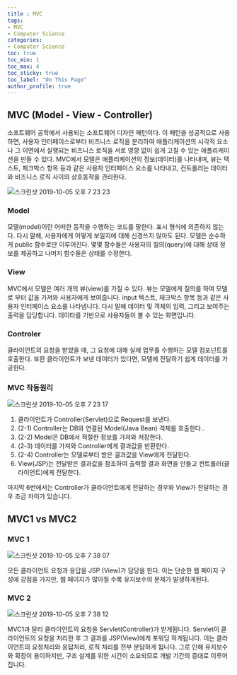 ```yaml
---
title : MVC
tags:
- MVC
- Computer Science
categories:
- Computer Science
toc: true
toc_min: 1
toc_max: 4
toc_sticky: true
toc_label: "On This Page"
author_profile: true
---
```


## MVC (Model - View - Controller)

소프트웨어 공학에서 사용되는 소프트웨어 디자인 패턴이다. 이 패턴을 성공적으로 사용하면, 사용자 인터페이스로부터 비즈니스 로직을 분리하여 애플리케이션의 시각적 요소나 그 이면에서 실행되는 비즈니스 로직을 서로 영향 없이 쉽게 고칠 수 있는 애플리케이션을 만들 수 있다. MVC에서 모델은 애플리케이션의 정보(데이터)를 나타내며, 뷰는 텍스트, 체크박스 항목 등과 같은 사용자 인터페이스 요소를 나타내고, 컨트롤러는 데이터와 비즈니스 로직 사이의 상호동작을 관리한다.


![스크린샷 2019-10-05 오후 7 23 23](https://user-images.githubusercontent.com/44635266/66253575-aaa3ea80-e7a5-11e9-8ca7-fe297c7e80a1.png)


### Model

모델(model)이란 어떠한 동작을 수행하는 코드를 말한다. 표시 형식에 의존하지 않는다. 다시 말해, 사용자에게 어떻게 보일지에 대해 신경쓰지 않아도 된다. 모델은 순수하게 public 함수로만 이루어진다. 몇몇 함수들은 사용자의 질의(query)에 대해 상태 정보를 제공하고 나머지 함수들은 상태를 수정한다.

### View

MVC에서 모델은 여러 개의 뷰(view)를 가질 수 있다. 뷰는 모델에게 질의를 하여 모델로 부터 값을 가져와 사용자에게 보여줍니다.
input 텍스트, 체크박스 항목 등과 같은 사용자 인터페이스 요소를 나타냅니다. 다시 말해 데이터 및 객체의 입력, 그리고 보여주는 출력을 담당합니다. 데이타를 기반으로 사용자들이 볼 수 있는 화면입니다.  

### Controler

클라이언트의 요청을 받았을 때, 그 요청에 대해 실제 업무를 수행하는 모델 컴포넌트를 호출한다.
또한 클라이언트가 보낸 데이터가 있다면, 모델에 전달하기 쉽게 데이터를 가공한다. 

### MVC 작동원리

![스크린샷 2019-10-05 오후 7 23 17](https://user-images.githubusercontent.com/44635266/66253577-ad9edb00-e7a5-11e9-8afe-03126db860cc.png)

1. 클라이언트가 Controller(Servlet)으로 Request를 보낸다.
2. (2-1) Controller는 DB와 연결된 Model(Java Bean) 객체를 호출한다..
3. (2-2) Model은 DB에서 적절한 정보를 가져와 저장한다.
4. (2-3) 데이터를 가져와 Controller에게 결과값을 반환한다.
5. (2-4) Controller는 모델로부터 받은 결과값을 View에게 전달한다.
6. View(JSP)는 전달받은 결과값을 참조하여 출력할 결과 화면을 만들고 컨트롤러(클라이언트)에게 전달한다.

마지막 6번에서는 Controller가 클라이언트에게 전달하는 경우와 View가 전달하는 경우 조금 차이가 있습니다.


## MVC1 vs MVC2

### MVC 1

![스크린샷 2019-10-05 오후 7 38 07](https://user-images.githubusercontent.com/44635266/66253777-3ae32f00-e7a8-11e9-9468-f5d5363b65a4.png)

모든 클라이언트 요청과 응답을 JSP (View)가 담당을 한다. 이는 단순한 웹 페이지 구성에 강점을 가지만, 웹 페이지가 많아질 수록 유지보수의 문제가 발생하게된다.

### MVC 2

![스크린샷 2019-10-05 오후 7 38 12](https://user-images.githubusercontent.com/44635266/66253778-3ae32f00-e7a8-11e9-81a3-0ff93f5458ee.png)

MVC1과 달리 클라이언트의 요청을 Servlet(Controller)가 받게됩니다. Servlet이 클라이언트의 요청을 처리한 후 그 결과를 JSP(View)에게 포워딩 하게됩니다. 이는 클라이언트의 요청처리와 응답처리, 로직 처리를 전부 분담하게 됩니다.
그로 인해 유지보수와 확장이 용이하지만, 구조 설계를 위한 시간이 소요되므로 개발 기간의 증대로 이루어집니다.
